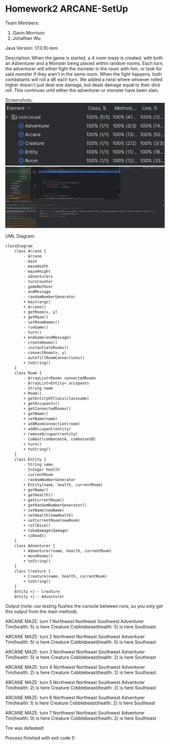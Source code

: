 # Homework2 ARCANE-SetUp

Team Members:

1. Gavin Morrison
2. Jonathan Wu

Java Version: 17.0.10-tem

Description:
When the game is started, a 4 room maze is created, with both an Adventurer and a Monster being placed within random rooms. Each turn, the adventurer will either fight the monster in the room with him, or look for said monster if they aren't in the same room. When the fight happens, both combatants will roll a d6 each turn. We added a twist where whoever rolled higher doesn't just deal one damage, but deals damage equal to their dice roll. This continues until either the adventurer or monster have been slain.

Screenshots:
![coverageScreenshot.png](coverageScreenshot.png)
![testCallStackScreenshot.png](testCallStackScreenshot.png)

UML Diagram:
```mermaid
classDiagram
    class Arcane {
        - Arcane
        - maze
        - mazeWidth
        - mazeHeight
        - adventurers
        - turnCounter
        - gameNotOver
        - endMessage
        - randomNumberGenerator
        + main(args)
        + Arcane()
        + getRoom(x, y)
        + getMaze()
        - setRoomNames()
        - runGame()
        - turn()
        + endGame(endMessage)
        - createRooms()
        - instantiateRooms()
        - connectRoom(x, y)
        - autofillRoomConnections()
        + toString()
    }
    class Room {
        - ArrayList<Room> connectedRooms
        - ArrayList<Entity> occupants
        - String name
        + Room()
        + getEntityOfClass(classname)
        + getOccupants()
        + getConnectedRooms()
        + getName()
        + setName(name)
        + addRoomConnection(room)
        + addOccupant(entity)
        + removeOccupant(entity)
        - Combat(combatantA, combatantB)
        + turn()
        + toString()
    }
    class Entity {
        - String name
        - Integer health
        - currentRoom
        - randomNumberGenerator
        + Entity(name, health, currentRoom)
        + getName()
        + getHealth()
        + getCurrentRoom()
        + getRandomNumberGenerator()
        + setName(newName)
        + setHealth(newHealth)
        + setCurrentRoom(newRoom)
        + rollDice()
        + takeDamage(damage)
        + isDead()
    }
    class Adventurer {
        + Adventurer(name, health, currentRoom)
        + moveRooms()
        + toString()
    }
    class Creature {
        + Creature(name, health, currentRoom)
        + toString()
    }
    Entity <|-- Creature
    Entity <|-- Adventurer
```

Output (note: our testing flushes the console between runs, so you only get this output from the main method):

ARCANE MAZE: turn 1
Northwest
Northeast
Southwest
Adventurer Tim(health: 5) is here
Creature Cobblebeast(health: 5) is here
Southeast

ARCANE MAZE: turn 2
Northwest
Northeast
Southwest
Adventurer Tim(health: 5) is here
Creature Cobblebeast(health: 5) is here
Southeast

ARCANE MAZE: turn 3
Northwest
Northeast
Southwest
Adventurer Tim(health: 5) is here
Creature Cobblebeast(health: 2) is here
Southeast

ARCANE MAZE: turn 4
Northwest
Northeast
Southwest
Adventurer Tim(health: 2) is here
Creature Cobblebeast(health: 2) is here
Southeast

ARCANE MAZE: turn 5
Northwest
Northeast
Southwest
Adventurer Tim(health: 2) is here
Creature Cobblebeast(health: 2) is here
Southeast

ARCANE MAZE: turn 6
Northwest
Northeast
Southwest
Adventurer Tim(health: 1) is here
Creature Cobblebeast(health: 2) is here
Southeast

ARCANE MAZE: turn 7
Northwest
Northeast
Southwest
Adventurer Tim(health: 0) is here
Creature Cobblebeast(health: 2) is here
Southeast

Tim was defeated!

Process finished with exit code 0